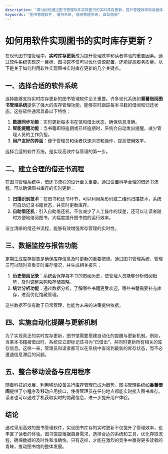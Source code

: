 ```yaml
---
description: "探讨如何通过图书管理软件实现图书的实时库存更新，提升管理效率和读者体验。"
keywords: "图书管理软件, 借书系统, 借阅管理系统, 自助借阅"
---
```

# 如何用软件实现图书的实时库存更新？

在现代图书馆管理中，**实时库存更新**成为提升管理效率和读者体验的重要因素。通过软件系统实现这一目标，图书馆不仅可以优化资源配置，还能提高服务质量。以下是关于如何利用软件实现图书实时库存更新的几个关键点。

## 一、选择合适的软件系统

选择能够支持实时库存更新的图书管理软件至关重要。许多现代系统如**番薯借阅图书管理系统**提供了强大的库存管理功能，能够实时跟踪每本书籍的借阅和归还状态。这些软件通常具备以下特性：

1. **数据同步功能**：实时更新每本书在馆和借出状态，确保信息准确。
2. **智能提醒功能**：当书籍即将逾期或已经逾期时，系统会自动发出提醒，减少管理人员的工作负担。
3. **用户友好的界面**：便于管理员和读者快速浏览和操作，提高使用效率。

选择合适的软件系统，是实现高效库存管理的第一步。

## 二、建立合理的借还书流程

在图书管理系统中，借还书流程的设计至关重要。通过设置科学合理的借还书流程，可以确保图书库存的实时更新：

1. **扫描识别技术**：在借书和还书环节，可以利用条形码或二维码扫描技术，系统可自动记录书籍状态，并实时更新库存。
2. **自助借还机**：引入自助借还机，不仅减少了人工操作的误差，还可以让读者随时方便地借阅图书，大幅度提升图书馆的运行效率。

设立清晰的借还书流程，能够有效增强库存管理的实时性。

## 三、数据监控与报告功能

定期生成库存报告是确保库存信息及时更新的重要措施。通过图书管理系统，管理员可以随时查看实时库存情况，并生成相关报告：

1. **历史借阅记录**：系统会保存每本书的借阅历史，使管理人员能够分析借阅趋势，及时调整采购和存储策略。
2. **统计分析功能**：通过数据分析，了解哪些书籍更受欢迎，哪些书籍需要补充库存，进而优化馆藏管理。

这些数据不仅有助于日常管理，也能为未来的决策提供依据。

## 四、实施自动化提醒与更新机制

为了实现真正的实时库存更新，图书馆需要搭建自动化的提醒与更新机制。例如，当某本书籍被借出时，系统应立即标记该书为“已借出”，并同时更新所有相关的库存信息。这样一来，管理员和读者都可以在系统中查询到最新的库存状态，而不必遭遇信息滞后的问题。

## 五、整合移动设备与应用程序

随着科技的发展，利用移动设备进行库存管理已成为趋势。图书管理系统如**番薯借阅**提供了小程序及移动应用接口，使得管理员在任何地点都能实时接入图书库存。读者也可以通过手机获取实时的馆藏信息，进一步提升用户体验。

## 结论

通过采用高效的图书管理软件，实现图书库存的实时更新不仅提升了管理效率，也丰富了读者的体验。图书馆应根据自身需求，选择合适的系统和工具，优化存取流程，确保数据的及时性和准确性。只有这样，才能在激烈的竞争中赢得更多读者的青睐，推动图书馆的整体发展。
